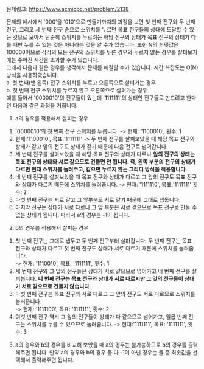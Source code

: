 문제링크: https://www.acmicpc.net/problem/2138

문제의 예시에서 '000'을 '010'으로 만들기까지의 과정을 보면 첫 번째 전구와 두 번째 전구, 그리고 세 번째 전구 순으로 스위치를 누르면 목표 전구들의 상태에 도달할 수 있는 것으로 보아서 단순히 스위치를 누르려는 해당 전구의 상태가 목표 전구의 상태가 다를 때만 누를 수 있는 것은 아니라는 것을 알 수가 있습니다. 또한 N의 최댓값은 100000이므로 각각의 모든 전구의 스위치를 누른 경우와 누르지 않는 경우를 살펴보기에는 주어진 시간을 초과할 수가 있습니다.  
그래서 다음과 같은 경우를 생각해서 문제를 해결할 수가 있습니다. 시간 복잡도는 O(N)방식을 사용하였습니다.  
a. 첫 번째(맨 왼쪽) 전구 스위치를 누르고 오른쪽으로 살펴가는 경우  
b. 첫 번째 전구 스위치를 누르지 않고 오른쪽으로 살펴가는 경우  
예를 들어서 '0000010'의 전구들이 있는데 '1111111'의 상태인 전구들로 만드려고 한다면 다음과 같은 과정을 거칩니다.

1. a의 경우를 적용해서 살피는 경우

1) '0000010'의 첫 번째 전구 스위치를 누릅니다. -> 현재: '1100010', 횟수: 1
2) 현재:'1100010', 목표:'1111111' -> 두 번째 전구를 살펴보았을 때 해당 목표 전구와 상태가 같고 앞의 전구도 상태가 같기 때문에 다음 전구로 넘어갑니다.
3) 세 번째 전구를 살펴보았을 때 해당 목표 전구와 상태가 다르나 **앞의 전구의 상태는 목표 전구의 상태와 서로 같으므로 건들면 안 됩니다. 즉, 왼쪽 부분의 전구의 상태가 다르면 현재 스위치를 눌러주고, 같으면 누르지 않는 그리디 방식을 적용합니다.**
4) 네 번째 전구를 살펴보았을 때 목표 전구와 상태가 다르고 그 앞의 전구도 목표 전구와 상태가 다르기 때문에 스위치를 눌러줍니다. -> 현재: '1111110', 목표:'1111111' 횟수: 2
5) 다섯 번째 전구는 서로 같고 그 앞부분도 서로 같기 때문에 그대로 냅둡니다.
6) 마지막 전구는 상태가 서로 다르나 그 앞 부분은 서로 같으므로 목표 전구로 만들 수 없는 상태가 됩니다. 따라서 a의 경우는 -1이 됩니다.

2. b의 경우를 적용해서 살피는 경우

1) 첫 번째 전구는 그대로 냅두고 두 번째 전구부터 살펴갑니다. 두 번째 전구는 목표 전구와 상태가 다르고 첫 번째 전구도 상태가 서로 다르기 때문에 스위치를 눌러줍니다.  
   -> 현재: '1110010', 목표: '1111111', 횟수: 1
2) 세 번째 전구와 그 앞의 전구들은 상태가 서로 같으므로 넘어가고 네 번째 전구를 살펴봅니다. **네 번째 전구는 목표 전구와 상태가 서로 다르지만 그 앞의 전구들이 상태가 서로 같으므로 건들지 않습니다.**
3) 다섯 번째 전구는 목표 전구와 서로 다르고 그 앞의 전구도 서로 다르므로 스위치를 눌러줍니다.  
   -> 현재: '1111100', 목표: '1111111', 횟수: 2
4) 여섯 번째 전구 역시 그 앞의 전구들이 상태가 다 같으므로 넘어가고, 일곱 번째
   전구는 스위치를 누를 수 있으므로 눌러줍니다. -> 현재:'1111111', 목표: '1111111', 횟수: 3

3. a의 경우와 b의 경우를 비교해 보았을 때 a의 경우는 불가능하므로 b의 경우를 출력해주면 됩니다. 만약 a의 경우와 b의 경우 둘 다 -1이 아닌 경우는 둘 중 최솟값을 선택해서 출력해주면 됩니다.
